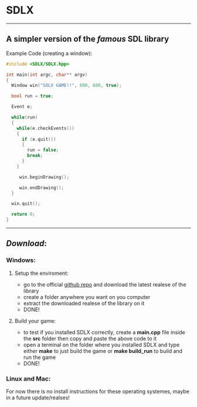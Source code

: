 # SDLX

---

## A simpler version of the _famous_ SDL library

Example Code (creating a window):

```cpp
#include <SDLX/SDLX.hpp>

int main(int argc, char** argv)
{
  Window win("SDLX GAME!!", 600, 600, true);

  bool run = true;

  Event e;

  while(run)
  {
    while(e.checkEvents())
    {
      if (e.quit())
      {
        run = false;
        break;
      }
    }

     win.beginDrawing();

     win.endDrawing();  
  }

  win.quit();

  return 0;
}
```

---

## _Download_:

### Windows:

1. Setup the enviroment:
   
   * go to the official [github repo](https://github.com/CyzmiX/SDLX.github.io) and download the latest realese of the library
   * create a folder anywhere you want on you computer
   * extract the downloaded realese of the library on it
   * DONE!

2. Build your game:
   
   * to test if you installed SDLX correctly, create a __main.cpp__ file inside the __src__ folder then copy and paste the above code to it
   * open a terminal on the folder where you installed SDLX and type either __make__ to just build the game or __make build_run__ to build and run the game
   * DONE!

### Linux and Mac:

For now there is no install instructions for these operating systemes, maybe in a future update/realses! 
